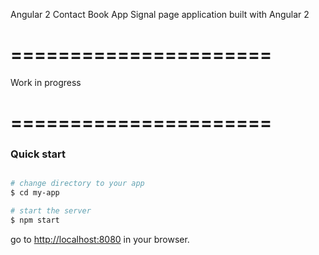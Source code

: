 Angular 2 Contact Book App
Signal page application built with Angular 2
# ======================
Work in progress
# ======================

### Quick start


```bash

# change directory to your app
$ cd my-app

# start the server
$ npm start
```

go to [http://localhost:8080](http://localhost:8080) in your browser.
